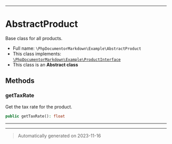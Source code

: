 ***

# AbstractProduct

Base class for all products.


* Full name: `\PhpDocumentorMarkdown\Example\AbstractProduct`
* This class implements:
[`\PhpDocumentorMarkdown\Example\ProductInterface`](./ProductInterface.md)
* This class is an **Abstract class**




## Methods


### getTaxRate

Get the tax rate for the product.

```php
public getTaxRate(): float
```











***


***
> Automatically generated on 2023-11-16
